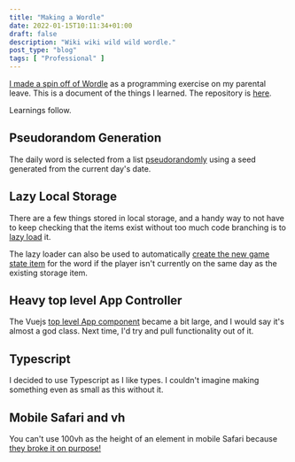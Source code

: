 ```yaml
---
title: "Making a Wordle"
date: 2022-01-15T10:11:34+01:00
draft: false
description: "Wiki wiki wild wild wordle."
post_type: "blog"
tags: [ "Professional" ]
---
```


[I made a spin off of Wordle](https://squirdle.farts.ie) as a programming exercise on my parental leave. This is a document of the things I learned. The repository is [here](https://github.com/Abban/squirdle).

Learnings follow.

## Pseudorandom Generation

The daily word is selected from a list [pseudorandomly](https://github.com/Abban/squirdle/blob/4f918a213efdd107570ba06043e0f256045ea517/src/library/wordResource.ts#L5) using a seed generated from the current day's date.

## Lazy Local Storage

There are a few things stored in local storage, and a handy way to not have to keep checking that the items exist without too much code branching is to [lazy load](https://github.com/Abban/squirdle/blob/main/src/library/statsResource.ts) it.

The lazy loader can also be used to automatically [create the new game state item](https://github.com/Abban/squirdle/blob/4f918a213efdd107570ba06043e0f256045ea517/src/library/gameStateResource.ts#L22) for the word if the player isn't currently on the same day as the existing storage item.

## Heavy top level App Controller

The Vuejs [top level App component](https://github.com/Abban/squirdle/blob/main/src/App.vue) became a bit large, and I would say it's almost a god class. Next time, I'd try and pull functionality out of it.

## Typescript

I decided to use Typescript as I like types. I couldn't imagine making something even as small as this without it.

## Mobile Safari and vh
You can't use 100vh as the height of an element in mobile Safari because [they broke it on purpose!](https://bugs.webkit.org/show_bug.cgi?id=141832#c5)

